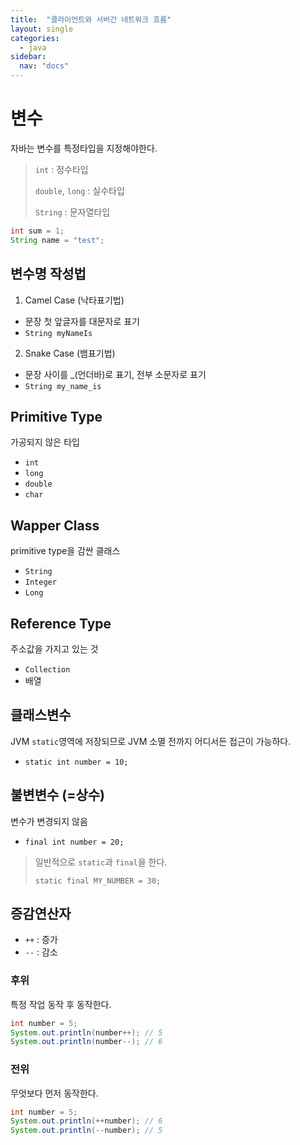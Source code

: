 ```yaml
---
title:  "클라이언트와 서버간 네트워크 흐름"
layout: single
categories:
  - java
sidebar:
  nav: "docs"
---
```


# 변수
자바는 변수를 특정타입을 지정해야한다.
> `int` : 정수타입
> 
> `double`, `long` : 실수타입
>
> `String` : 문자열타입

```java
int sum = 1;
String name = "test";
```

## 변수명 작성법
1. Camel Case (낙타표기법)
- 문장 첫 앞글자를 대문자로 표기
- `String myNameIs`
2. Snake Case (뱀표기법)
- 문장 사이를 _(언더바)로 표기, 전부 소문자로 표기
- `String my_name_is`


## Primitive Type
가공되지 않은 타입
- `int`
- `long`
- `double`
- `char`

## Wapper Class
primitive type을 감싼 클래스
- `String`
- `Integer`
- `Long`

## Reference Type
주소값을 가지고 있는 것
- `Collection`
- 배열

## 클래스변수
JVM `static`영역에 저장되므로 JVM 소멸 전까지 어디서든 접근이 가능하다.
- `static int number = 10;`

## 불변변수 (=상수) 
변수가 변경되지 않음
- `final int number = 20;`

> 일반적으로 `static`과 `final`을 한다.
>
> `static final MY_NUMBER = 30;`

## 증감연산자
- `++` : 증가
- `--` : 감소
### 후위
특정 작업 동작 후 동작한다.
```java
int number = 5;
System.out.println(number++); // 5
System.out.println(number--); // 6
```
### 전위
무엇보다 먼저 동작한다.
```java
int number = 5;
System.out.println(++number); // 6
System.out.println(--number); // 5
```















